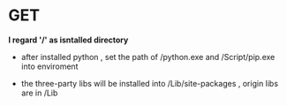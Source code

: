 
# GET  

**I regard '/' as isntalled directory**  

* after installed python , set the path of /python.exe and /Script/pip.exe into enviroment  
  
* the three-party libs will be installed into /Lib/site-packages , origin libs are in /Lib  


